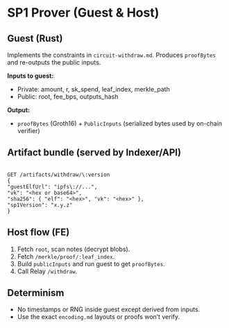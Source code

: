 # SP1 Prover (Guest & Host)

## Guest (Rust)
Implements the constraints in `circuit-withdraw.md`. Produces `proofBytes` and re-outputs the public inputs.

**Inputs to guest:**
- Private: amount, r, sk_spend, leaf_index, merkle_path
- Public: root, fee_bps, outputs_hash

**Output:**
- `proofBytes` (Groth16) + `PublicInputs` (serialized bytes used by on-chain verifier)

## Artifact bundle (served by Indexer/API)
```

GET /artifacts/withdraw/\:version
{
"guestElfUrl": "ipfs\://...",
"vk": "<hex or base64>",
"sha256": { "elf": "<hex>", "vk": "<hex>" },
"sp1Version": "x.y.z"
}

```

## Host flow (FE)
1. Fetch `root`, scan notes (decrypt blobs).
2. Fetch `/merkle/proof/:leaf_index`.
3. Build `publicInputs` and run guest to get `proofBytes`.
4. Call Relay `/withdraw`.

## Determinism
- No timestamps or RNG inside guest except derived from inputs.
- Use the exact `encoding.md` layouts or proofs won’t verify.